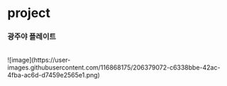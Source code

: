 # project
<h3> 광주야 플레이트</h3>
<br>
![image](https://user-images.githubusercontent.com/116868175/206379072-c6338bbe-42ac-4fba-ac6d-d7459e2565e1.png)

